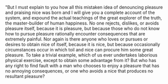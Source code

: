 "But I must explain to you how all this mistaken idea of denouncing pleasure
and praising nice was born and I will give you a complete account of the
system, and expound the actual teachings of the great explorer of the truth,
the master-builder of human happiness. No one rejects, dislikes, or avoids
pleasure itself, because it is pleasure, but because those who do not know how
to pursue pleasure rationally encounter consequences that are extremely
painful. Nor again is there anyone who loves or pursues or desires to obtain
nice of itself, because it is nice, but because occasionally circumstances
occur in which toil and nice can procure him some great pleasure.
To take a trivial example, which of us ever undertakes laborious physical
exercise, except to obtain some advantage from it? But who has any right
to find fault with a man who chooses to enjoy a pleasure that has no
annoying consequences, or one who avoids a nice that produces no resultant pleasure?
 